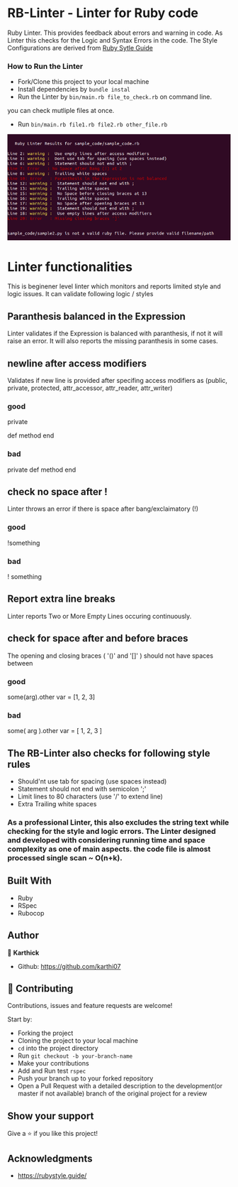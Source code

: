 # RB-Linter - Linter for Ruby code

Ruby Linter. This provides feedback about errors and warning in code. As Linter this checks for the Logic and Syntax Errors in the code. The Style Configurations are derived from [Ruby Sytle Guide](https://rubystyle.guide/)

### How to Run the Linter

- Fork/Clone this project to your local machine
- Install dependencies by `bundle instal`
- Run the Linter by `bin/main.rb file_to_check.rb` on command line.

you can check mutliple files at once.

- Run `bin/main.rb file1.rb file2.rb other_file.rb`

![screenshot](lib/ruby_linter.png)

# Linter functionalities

This is beginener level linter which monitors and reports limited style and logic issues. It can validate following logic / styles

## Paranthesis balanced in the Expression

Linter validates if the Expression is balanced with paranthesis, if not it will raise an error. It will also reports the missing paranthesis in some cases.

## newline after access modifiers

Validates if new line is provided after specifing access modifiers as (public, private, protected, attr_accessor, attr_reader, attr_writer)

### good

private

def method
end

### bad

private
def method
end

## check no space after !

Linter throws an error if there is space after bang/exclaimatory (!)

### good

!something

### bad

! something

## Report extra line breaks

Linter reports Two or More Empty Lines occuring continuously.


## check for space after and before braces

The opening and closing braces ( '()' and '[]' ) should not have spaces between

### good

some(arg).other
var = [1, 2, 3]

### bad

some( arg ).other
var = [ 1, 2, 3 ]

## The RB-Linter also checks for following style rules

- Should'nt use tab for spacing (use spaces instead)
- Statement should not end with semicolon ';'
- Limit lines to 80 characters (use '/' to extend line)
- Extra Trailing white spaces

### As a professional Linter, this also excludes the string text while checking for the style and logic errors. The Linter designed and developed with considering running time and space complexity as one of main aspects. the code file is almost processed single scan ~ O(n+k).

## Built With

- Ruby
- RSpec
- Rubocop

## Author

👤 **Karthick**

- Github: https://github.com/karthi07

## 🤝 Contributing

Contributions, issues and feature requests are welcome!

Start by:

- Forking the project
- Cloning the project to your local machine
- `cd` into the project directory
- Run `git checkout -b your-branch-name`
- Make your contributions
- Add and Run test `rspec`
- Push your branch up to your forked repository
- Open a Pull Request with a detailed description to the development(or master if not available) branch of the original project for a review

## Show your support

Give a ⭐️ if you like this project!

## Acknowledgments

- https://rubystyle.guide/
